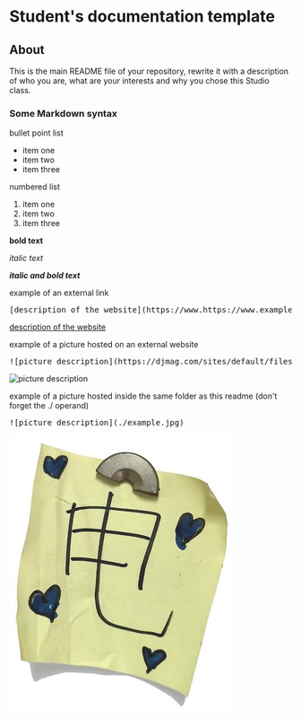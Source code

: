 # Student's documentation template

## About
This is the main README file of your repository, rewrite it with a description of who you are, what are your interests and why you chose this Studio class.

### Some Markdown syntax

bullet point list
* item one
* item two
* item three

numbered list
1. item one
2. item two
3. item three

**bold text**

*italic text*

***italic and bold text***

example of an external link
<pre>[description of the website](https://www.https://www.example.com/)</pre>

[description of the website](https://www.https://www.example.com/)

example of a picture hosted on an external website

<pre>![picture description](https://djmag.com/sites/default/files/storyimages/Clara_Rockmore.jpg)</pre>

![picture description](https://djmag.com/sites/default/files/storyimages/Clara_Rockmore.jpg)

example of a picture hosted inside the same folder as this readme (don't forget the ./ operand)

<pre>![picture description](./example.jpg)</pre>

![picture description](./example.jpg)